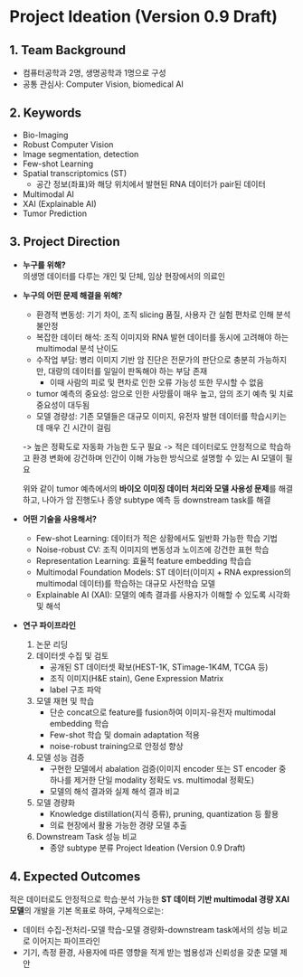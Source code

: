 # Project Ideation (Version 0.9 Draft)

## 1. Team Background
- 컴퓨터공학과 2명, 생명공학과 1명으로 구성
- 공통 관심사: Computer Vision, biomedical AI


## 2. Keywords
- Bio-Imaging
- Robust Computer Vision
- Image segmentation, detection
- Few-shot Learning
- Spatial transcriptomics (ST)
  - 공간 정보(좌표)와 해당 위치에서 발현된 RNA 데이터가 pair된 데이터
- Multimodal AI 
- XAI (Explainable AI)
- Tumor Prediction


## 3. Project Direction
- **누구를 위해?**  
  의생명 데이터를 다루는 개인 및 단체, 임상 현장에서의 의료인


- **누구의 어떤 문제 해결을 위해?**
  - 환경적 변동성: 기기 차이, 조직 slicing 품질, 사용자 간 실험 편차로 인해 분석 불안정
  - 복잡한 데이터 해석: 조직 이미지와 RNA 발현 데이터를 동시에 고려해야 하는 multimodal 분석 난이도
  - 수작업 부담: 병리 이미지 기반 암 진단은 전문가의 판단으로 충분히 가능하지만, 대량의 데이터를 일일이 판독해야 하는 부담 존재
    - 이때 사람의 피로 및 편차로 인한 오류 가능성 또한 무시할 수 없음
  - tumor 예측의 중요성: 암으로 인한 사망률이 매우 높고, 암의 조기 예측 및 치료 중요성이 대두됨
  - 모델 경량성: 기존 모델들은 대규모 이미지, 유전자 발현 데이터를 학습시키는 데 매우 긴 시간이 걸림
  
  -> 높은 정확도로 자동화 가능한 도구 필요 
  -> 적은 데이터로도 안정적으로 학습하고 환경 변화에 강건하며 인간이 이해 가능한 방식으로 설명할 수 있는 AI 모델이 필요

  위와 같이 tumor 예측에서의 **바이오 이미징 데이터 처리와 모델 사용성 문제**를 해결하고, 나아가 암 진행도나 종양 subtype 예측 등 downstream task를 해결


- **어떤 기술을 사용해서?**  
  - Few-shot Learning: 데이터가 적은 상황에서도 일반화 가능한 학습 기법
  - Noise-robust CV: 조직 이미지의 변동성과 노이즈에 강건한 표현 학습
  - Representation Learning: 효율적 feature embedding 학습습
  - Multimodal Foundation Models: ST 데이터(이미지 + RNA expression의 multimodal 데이터)를 학습하는 대규모 사전학습 모델
  - Explainable AI (XAI): 모델의 예측 결과를 사용자가 이해할 수 있도록 시각화 및 해석


- **연구 파이프라인**
  1. 논문 리딩
  2. 데이터셋 수집 및 검토
     - 공개된 ST 데이터셋 확보(HEST-1K, STimage-1K4M, TCGA 등)
     - 조직 이미지(H&E stain), Gene Expression Matrix
     - label 구조 파악
  3. 모델 재현 및 학습
     - 단순 concat으로 feature를 fusion하여 이미지-유전자 multimodal embedding 학습
     - Few-shot 학습 및 domain adaptation 적용
     - noise-robust training으로 안정성 향상
  4. 모델 성능 검증
     - 구현한 모델에서 abalation 검증(이미지 encoder 또는 ST encoder 중 하나를 제거한 단일 modality 정확도 vs. multimodal 정확도)
     - 모델의 해석 결과와 실제 해석 결과 비교
  5. 모델 경량화
     - Knowledge distillation(지식 증류), pruning, quantization 등 활용
     - 의료 현장에서 활용 가능한 경량 모델 추출
  6. Downstream Task 성능 비교
     - 종양 subtype 분류 Project Ideation (Version 0.9 Draft)


## 4. Expected Outcomes  
  적은 데이터로도 안정적으로 학습·분석 가능한 **ST 데이터 기반 multimodal 경량 XAI 모델**의 개발을 기본 목표로 하여, 구체적으로는:
  - 데이터 수집-전처리-모델 학습-모델 경량화-downstream task에서의 성능 비교로 이어지는 파이프라인
  - 기기, 측정 환경, 사용자에 따른 영향을 적게 받는 범용성과 신뢰성을 갖춘 모델 제안


